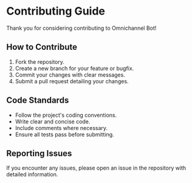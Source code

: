 # Contributing Guide

Thank you for considering contributing to Omnichannel Bot!

## How to Contribute

1. Fork the repository.
2. Create a new branch for your feature or bugfix.
3. Commit your changes with clear messages.
4. Submit a pull request detailing your changes.

## Code Standards

- Follow the project's coding conventions.
- Write clear and concise code.
- Include comments where necessary.
- Ensure all tests pass before submitting.

## Reporting Issues

If you encounter any issues, please open an issue in the repository with detailed information.
